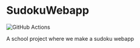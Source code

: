 # SudokuWebapp
![GitHub Actions](https://github.com/Windsmith/SudokuWebapp/workflows/Python%20application/badge.svg)

A school project where we make a sudoku webapp
